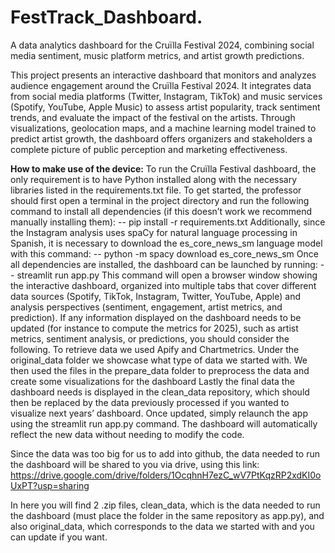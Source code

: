 # FestTrack_Dashboard.
A data analytics dashboard for the Cruïlla Festival 2024, combining social media sentiment, music platform metrics, and artist growth predictions.

This project presents an interactive dashboard that monitors and analyzes audience engagement around the Cruïlla Festival 2024. It integrates data from social media platforms (Twitter, Instagram, TikTok) and music services (Spotify, YouTube, Apple Music) to assess artist popularity, track sentiment trends, and evaluate the impact of the festival on the artists. Through visualizations, geolocation maps, and a machine learning model trained to predict artist growth, the dashboard offers organizers and stakeholders a complete picture of public perception and marketing effectiveness.

**How to make use of the device:**
To run the Cruïlla Festival dashboard, the only requirement is to have Python installed along with the necessary libraries listed in the requirements.txt file. To get started, the professor should first open a terminal in the project directory and run the following command to install all dependencies (if this doesn’t work we recommend manually installing them):
 -- pip install -r requirements.txt
Additionally, since the Instagram analysis uses spaCy for natural language processing in Spanish, it is necessary to download the es_core_news_sm language model with this command:
 -- python -m spacy download es_core_news_sm
Once all dependencies are installed, the dashboard can be launched by running:
 -- streamlit run app.py
This command will open a browser window showing the interactive dashboard, organized into multiple tabs that cover different data sources (Spotify, TikTok, Instagram, Twitter, YouTube, Apple) and analysis perspectives (sentiment, engagement, artist metrics, and prediction).
If any information displayed on the dashboard needs to be updated (for instance to compute the metrics for 2025), such as artist metrics, sentiment analysis, or predictions, you should consider the following.
To retrieve data we used Apify and Chartmetrics. Under the original_data folder we showcase what type of data we started with.
We then used the files in the prepare_data folder to preprocess the data and create some visualizations for the dashboard
Lastly the final data the dashboard needs is displayed in the clean_data repository, which should then be replaced by the data previously processed if you wanted to visualize next years’ dashboard.
Once updated, simply relaunch the app using the streamlit run app.py command. The dashboard will automatically reflect the new data without needing to modify the code.

Since the data was too big for us to add into github, the data needed to run the dashboard will be shared to you via drive, using this link: https://drive.google.com/drive/folders/1OcqhnH7ezC_wV7PtKqzRP2xdKI0oUxPT?usp=sharing

In here you will find 2 .zip files, clean_data, which is the data needed to run the dashboard (must place the folder in the same repository as app.py), and also original_data, which corresponds to the data we started with and you can update if you want.

